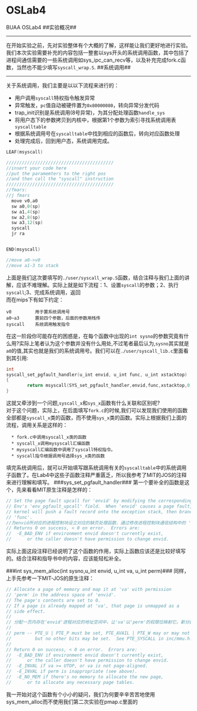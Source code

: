 # OSLab4
BUAA OSLab4
##实验概况##
***
  在开始实验之前，先对实验整体有个大概的了解，这样能让我们更好地进行实验。
  我们本次实验需要补充的内容包括一整套以sys开头的系统调用函数，其中包括了进程间通信需要的一些系统调用如sys_ipc_can_recv等，以及补充完成fork.c函数，当然也不能少填写`syscall_wrap.S`.
##系统调用##
***
  关于系统调用，我们主要是以以下流程来进行的：  
  + 用户调用`syscall`特权指令触发异常
  + 异常触发，`pc`值自动被硬件置为`0x80000080`，转向异常分发代码
  + trap_init识别是系统调用(8号异常)，为其分配处理函数`handle_sys`
  + 将用户态下的参数拷贝到内核中，根据第1个参数为索引寻找系统调用表`syscalltable`
  + 根据系统调用号在`syscalltable`中找到相应的函数后，转向对应函数处理
  + 处理完成后，回到用户态，系统调用完成。

```C
LEAF(msyscall)

/////////////////////////////////////////
//insert your code here
//put the paramemters to the right pos
//and then call the "syscall" instruction
/////////////////////////////////////////
//fmars:
//j fmars
  move v0,a0
  sw a0,0(sp)
  sw a1,4(sp)
  sw a2,8(sp)
  sw a3,12(sp)
  syscall
  jr ra


END(msyscall)

//move a0->v0
//move a1-3 to stack

```
上面是我们这次要填写的`./user/syscall_wrap.S`函数，结合注释与我们上面的讲解，应该不难理解。实际上就是如下流程：1、设置`syscall`的参数；2、执行`syscall`;3、完成系统调用，返回<br>
而在mips下有如下约定：<br>
```
v0         用于置系统调用号
a0~a3      置前四个参数，后面的参数用栈传
syscall    系统调用触发指令
```
在这一阶段你可能存在的困惑是，在每个函数中出现的`int sysno`的参数究竟有什么用?实际上笔者认为这个参数并没有什么用处,不过笔者最后认为,`sysno`其实就是`a0`的值,其实也就是我们的系统调用号。我们可以在`./user/syscall_lib.c`里面看到其引用:
```C
int
syscall_set_pgfault_handler(u_int envid, u_int func, u_int xstacktop)
{
        return msyscall(SYS_set_pgfault_handler,envid,func,xstacktop,0,0);
}
```
这就又牵涉到一个问题,`syscall_x`和`sys_x`函数有什么关联和区别呢?  
      对于这个问题，实际上，在后面填写`fork.c`的时候,我们可以发现我们使用的函数全部都是`syscall_x`类的函数，而不使用`sys_x`类的函数。实际上根据我们上面的流程，调用关系是这样的：
```
  * fork.c中调用syscall_x类的函数
  * syscall_x调用mysyscall汇编函数
  * mysyscall汇编函数中调用了syscall特权指令。
  * syscall指令根据调用号选择sys_x类的函数
```   
填完系统调用后，就可以开始填写跟系统调用有关的`syscalltable`中的系统调用子函数了。在Lab4中这些子函数注释严重匮乏，所以我参考了MIT的JOS的注释来进行理解和填写。
###sys_set_pgfault_handler###
第一个要补全的函数是这个，先来看看MIT原生注释是怎样的：
```C
// Set the page fault upcall for 'envid' by modifying the corresponding struct
// Env's 'env_pgfault_upcall' field.  When 'envid' causes a page fault, the
// kernel will push a fault record onto the exception stack, then branch to
// 'func'.
//为envid所对应的进程控制块设立对应的缺页处理函数，通过修改进程控制块通信结构中的 'env_pgfault_upcall'区域  (在我们的实验中是 env_pgfault_handler )。当 envid 进程造成页缺失时，内核将会把页缺失记录入异常栈 (exceptionstack),然后转向处理函数 'func'。
// Returns 0 on success, < 0 on error.  Errors are:
//	-E_BAD_ENV if environment envid doesn't currently exist,
//		or the caller doesn't have permission to change envid.
```
实际上面这段注释已经说明了这个函数的作用，实际上函数应该还是比较好填写的。结合注释和指导书中的内容，应该能轻松补全。

###int sys_mem_alloc(int sysno,u_int envid, u_int va, u_int perm)###
同样，上手先参考一下MIT-JOS的原生注释：
```C
// Allocate a page of memory and map it at 'va' with permission
// 'perm' in the address space of 'envid'.
// The page's contents are set to 0.
// If a page is already mapped at 'va', that page is unmapped as a
// side effect.
// 
// 分配一页内存在'envid'进程对应的地址空间中，让'va'以'perm'的权限位映射它。新分配的那页内容要清零。如果已有一个va映射到了该页，那么要解映射。
//
// perm -- PTE_U | PTE_P must be set, PTE_AVAIL | PTE_W may or may not be set,
//         but no other bits may be set.  See PTE_SYSCALL in inc/mmu.h.
//
// Return 0 on success, < 0 on error.  Errors are:
//	-E_BAD_ENV if environment envid doesn't currently exist,
//		or the caller doesn't have permission to change envid.
//	-E_INVAL if va >= UTOP, or va is not page-aligned.
//	-E_INVAL if perm is inappropriate (see above).
//	-E_NO_MEM if there's no memory to allocate the new page,
//		or to allocate any necessary page tables.
```
我一开始对这个函数有个小小的疑问，我们为何要辛辛苦苦地使用sys_mem_alloc而不使用我们第二次实验在pmap.c里面的
